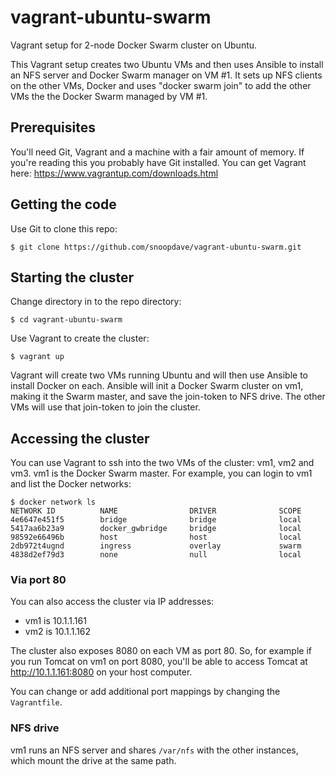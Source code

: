 # vagrant-ubuntu-swarm

Vagrant setup for 2-node Docker Swarm cluster on Ubuntu.

This Vagrant setup creates two Ubuntu VMs and then uses Ansible
to install an NFS server and Docker Swarm manager on VM #1. It sets
up NFS clients on the other VMs, Docker and uses "docker swarm join"
to add the other VMs the the Docker Swarm managed by VM #1.

## Prerequisites

You'll need Git, Vagrant and a machine with a fair amount of memory.
If you're reading this you probably have Git installed.
You can get Vagrant here: https://www.vagrantup.com/downloads.html

## Getting the code

Use Git to clone this repo:

    $ git clone https://github.com/snoopdave/vagrant-ubuntu-swarm.git

## Starting the cluster

Change directory in to the repo directory:

    $ cd vagrant-ubuntu-swarm

Use Vagrant to create the cluster:

    $ vagrant up

Vagrant will create two VMs running Ubuntu and will then use Ansible
to install Docker on each. Ansible will init a Docker Swarm cluster
on vm1, making it the Swarm master, and save the join-token to NFS
drive. The other VMs will use that join-token to join the cluster.

## Accessing the cluster

You can use Vagrant to ssh into the two VMs of the cluster:
vm1, vm2 and vm3. vm1 is the Docker Swarm master. For example, you
can login to vm1 and list the Docker networks:

    $ docker network ls
    NETWORK ID          NAME                DRIVER              SCOPE
    4e6647e451f5        bridge              bridge              local
    5417aa6b23a9        docker_gwbridge     bridge              local
    98592e66496b        host                host                local
    2db972t4ugnd        ingress             overlay             swarm
    4838d2ef79d3        none                null                local

### Via port 80

You can also access the cluster via IP addresses:

* vm1 is 10.1.1.161
* vm2 is 10.1.1.162

The cluster also exposes 8080 on each VM as port 80. So, for example
if you run Tomcat on vm1 on port 8080, you'll be able to access
Tomcat at http://10.1.1.161:8080 on your host computer.

You can change or add additional port mappings by changing the `Vagrantfile`.

### NFS drive

vm1 runs an NFS server and shares `/var/nfs` with the other instances,
which mount the drive at the same path.










